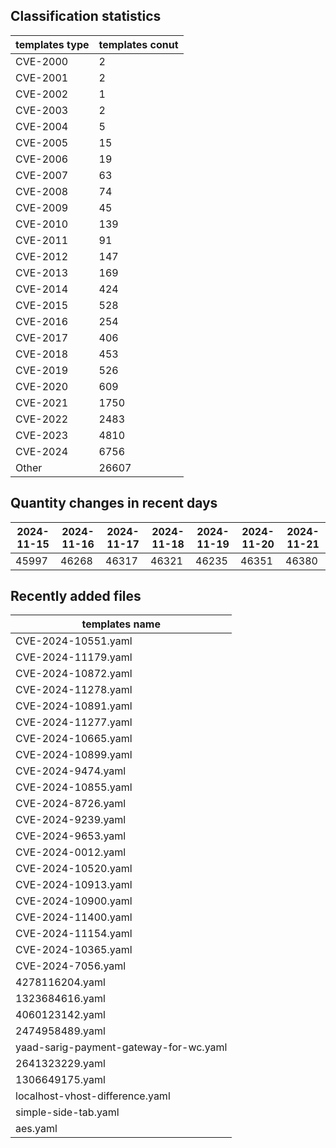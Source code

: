 ## Classification statistics
| templates type | templates conut | 
| --- | --- |
| CVE-2000 | 2 |
| CVE-2001 | 2 |
| CVE-2002 | 1 |
| CVE-2003 | 2 |
| CVE-2004 | 5 |
| CVE-2005 | 15 |
| CVE-2006 | 19 |
| CVE-2007 | 63 |
| CVE-2008 | 74 |
| CVE-2009 | 45 |
| CVE-2010 | 139 |
| CVE-2011 | 91 |
| CVE-2012 | 147 |
| CVE-2013 | 169 |
| CVE-2014 | 424 |
| CVE-2015 | 528 |
| CVE-2016 | 254 |
| CVE-2017 | 406 |
| CVE-2018 | 453 |
| CVE-2019 | 526 |
| CVE-2020 | 609 |
| CVE-2021 | 1750 |
| CVE-2022 | 2483 |
| CVE-2023 | 4810 |
| CVE-2024 | 6756 |
| Other | 26607 |
## Quantity changes in recent days
|2024-11-15 | 2024-11-16 | 2024-11-17 | 2024-11-18 | 2024-11-19 | 2024-11-20 | 2024-11-21|
|--- | ------ | ------ | ------ | ------ | ------ | ---|
|45997 | 46268 | 46317 | 46321 | 46235 | 46351 | 46380|
## Recently added files
| templates name | 
| --- |
| CVE-2024-10551.yaml |
| CVE-2024-11179.yaml |
| CVE-2024-10872.yaml |
| CVE-2024-11278.yaml |
| CVE-2024-10891.yaml |
| CVE-2024-11277.yaml |
| CVE-2024-10665.yaml |
| CVE-2024-10899.yaml |
| CVE-2024-9474.yaml |
| CVE-2024-10855.yaml |
| CVE-2024-8726.yaml |
| CVE-2024-9239.yaml |
| CVE-2024-9653.yaml |
| CVE-2024-0012.yaml |
| CVE-2024-10520.yaml |
| CVE-2024-10913.yaml |
| CVE-2024-10900.yaml |
| CVE-2024-11400.yaml |
| CVE-2024-11154.yaml |
| CVE-2024-10365.yaml |
| CVE-2024-7056.yaml |
| 4278116204.yaml |
| 1323684616.yaml |
| 4060123142.yaml |
| 2474958489.yaml |
| yaad-sarig-payment-gateway-for-wc.yaml |
| 2641323229.yaml |
| 1306649175.yaml |
| localhost-vhost-difference.yaml |
| simple-side-tab.yaml |
| aes.yaml |

